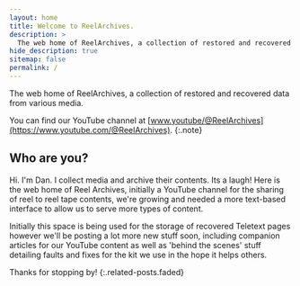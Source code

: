 ```yaml
---
layout: home
title: Welcome to ReelArchives.
description: >
  The web home of ReelArchives, a collection of restored and recovered data from various media.
hide_description: true
sitemap: false
permalink: /
---
```


The web home of ReelArchives, a collection of restored and recovered data from various media.

You can find our YouTube channel at [www.youtube/@ReelArchives](https://www.youtube.com/@ReelArchives).
{:.note}


## Who are you?
Hi. I'm Dan. I collect media and archive their contents. Its a laugh! Here is the web home of Reel Archives, initially a YouTube channel for the sharing of reel to reel tape contents, we're growing and needed a more text-based interface to allow us to serve more types of content.

Initially this space is being used for the storage of recovered Teletext pages however we'll be posting a lot more new stuff soon, including companion articles for our YouTube content as well as 'behind the scenes' stuff detailing faults and fixes for the kit we use in the hope it helps others.

Thanks for stopping by!
{:.related-posts.faded}
